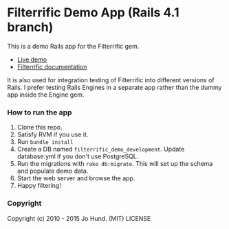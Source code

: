 Filterrific Demo App (Rails 4.1 branch)
=======================================

This is a demo Rails app for the Filterrific gem.

* [Live demo](http://filterrific-demo.herokuapp.com)
* [Filterrific documentation](http://filterrific.clearcove.ca)

It is also used for integration testing of Filterrific into different versions
of Rails. I prefer testing Rails Engines in a separate app rather than the dummy
app inside the Engine gem.

### How to run the app

1. Clone this repo.
2. Satisfy RVM if you use it.
3. Run `bundle install`
4. Create a DB named `filterrific_demo_development`. Update database.yml if you don't use PostgreSQL.
5. Run the migrations with `rake db:migrate`. This will set up the schema and populate demo data.
6. Start the web server and browse the app.
7. Happy filtering!

### Copyright

Copyright (c) 2010 - 2015 Jo Hund. (MIT) LICENSE
